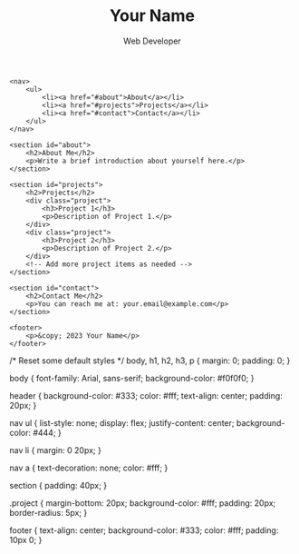 
<!DOCTYPE html>
<html lang="en">
<head>
    <meta charset="UTF-8">
    <meta name="viewport" content="width=device-width, initial-scale=1.0">
    <link rel="stylesheet" href="style.css">
    <title>Your Name - Portfolio</title>
</head>
<body>
    <header>
        <h1>Your Name</h1>
        <p>Web Developer</p>
    </header>
    
    <nav>
        <ul>
            <li><a href="#about">About</a></li>
            <li><a href="#projects">Projects</a></li>
            <li><a href="#contact">Contact</a></li>
        </ul>
    </nav>
    
    <section id="about">
        <h2>About Me</h2>
        <p>Write a brief introduction about yourself here.</p>
    </section>
    
    <section id="projects">
        <h2>Projects</h2>
        <div class="project">
            <h3>Project 1</h3>
            <p>Description of Project 1.</p>
        </div>
        <div class="project">
            <h3>Project 2</h3>
            <p>Description of Project 2.</p>
        </div>
        <!-- Add more project items as needed -->
    </section>
    
    <section id="contact">
        <h2>Contact Me</h2>
        <p>You can reach me at: your.email@example.com</p>
    </section>
    
    <footer>
        <p>&copy; 2023 Your Name</p>
    </footer>
</body>
</html>




/* Reset some default styles */
body, h1, h2, h3, p {
    margin: 0;
    padding: 0;
}

body {
    font-family: Arial, sans-serif;
    background-color: #f0f0f0;
}

header {
    background-color: #333;
    color: #fff;
    text-align: center;
    padding: 20px;
}

nav ul {
    list-style: none;
    display: flex;
    justify-content: center;
    background-color: #444;
}

nav li {
    margin: 0 20px;
}

nav a {
    text-decoration: none;
    color: #fff;
}

section {
    padding: 40px;
}

.project {
    margin-bottom: 20px;
    background-color: #fff;
    padding: 20px;
    border-radius: 5px;
}

footer {
    text-align: center;
    background-color: #333;
    color: #fff;
    padding: 10px 0;
}

